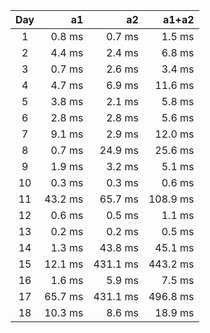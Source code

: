 | Day | a1 | a2 | a1+a2 |
| :---: | ---: | ---: | ---: |
| 1 | 0.8 ms | 0.7 ms | 1.5 ms |
| 2 | 4.4 ms | 2.4 ms | 6.8 ms |
| 3 | 0.7 ms | 2.6 ms | 3.4 ms |
| 4 | 4.7 ms | 6.9 ms | 11.6 ms |
| 5 | 3.8 ms | 2.1 ms | 5.8 ms |
| 6 | 2.8 ms | 2.8 ms | 5.6 ms |
| 7 | 9.1 ms | 2.9 ms | 12.0 ms |
| 8 | 0.7 ms | 24.9 ms | 25.6 ms |
| 9 | 1.9 ms | 3.2 ms | 5.1 ms |
| 10 | 0.3 ms | 0.3 ms | 0.6 ms |
| 11 | 43.2 ms | 65.7 ms | 108.9 ms |
| 12 | 0.6 ms | 0.5 ms | 1.1 ms |
| 13 | 0.2 ms | 0.2 ms | 0.5 ms |
| 14 | 1.3 ms | 43.8 ms | 45.1 ms |
| 15 | 12.1 ms | 431.1 ms | 443.2 ms |
| 16 | 1.6 ms | 5.9 ms | 7.5 ms |
| 17 | 65.7 ms | 431.1 ms | 496.8 ms |
| 18 | 10.3 ms | 8.6 ms | 18.9 ms |
